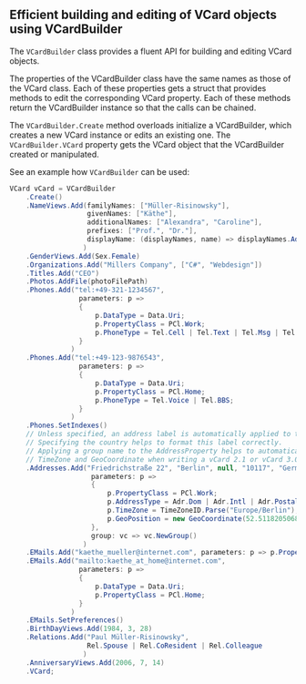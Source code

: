 ﻿## Efficient building and editing of VCard objects using VCardBuilder
The `VCardBuilder` class provides a fluent API for building and editing VCard objects.

The properties of the VCardBuilder class have the same names as those of the VCard class. Each of these 
properties gets a struct that provides methods to edit the corresponding VCard property. 
Each of these methods return the VCardBuilder instance so that the calls can be chained.

The `VCardBuilder.Create` method overloads initialize a VCardBuilder, which creates a new 
VCard instance or edits an existing one. The `VCardBuilder.VCard` property gets the VCard 
object that the VCardBuilder created or manipulated.

See an example how `VCardBuilder` can be used:
```csharp
VCard vCard = VCardBuilder
    .Create()
    .NameViews.Add(familyNames: ["Müller-Risinowsky"],
                   givenNames: ["Käthe"],
                   additionalNames: ["Alexandra", "Caroline"],
                   prefixes: ["Prof.", "Dr."],
                   displayName: (displayNames, name) => displayNames.Add(name.ToDisplayName())
                  )
    .GenderViews.Add(Sex.Female)
    .Organizations.Add("Millers Company", ["C#", "Webdesign"])
    .Titles.Add("CEO")
    .Photos.AddFile(photoFilePath)
    .Phones.Add("tel:+49-321-1234567",
                 parameters: p =>
                 {
                     p.DataType = Data.Uri;
                     p.PropertyClass = PCl.Work;
                     p.PhoneType = Tel.Cell | Tel.Text | Tel.Msg | Tel.BBS | Tel.Voice;
                 }
               )
    .Phones.Add("tel:+49-123-9876543",
                 parameters: p =>
                 {
                     p.DataType = Data.Uri;
                     p.PropertyClass = PCl.Home;
                     p.PhoneType = Tel.Voice | Tel.BBS;
                 }
               )
    .Phones.SetIndexes()
    // Unless specified, an address label is automatically applied to the AddressProperty object.
    // Specifying the country helps to format this label correctly.
    // Applying a group name to the AddressProperty helps to automatically preserve its Label,
    // TimeZone and GeoCoordinate when writing a vCard 2.1 or vCard 3.0.
    .Addresses.Add("Friedrichstraße 22", "Berlin", null, "10117", "Germany",
                    parameters: p =>
                    {
                        p.PropertyClass = PCl.Work;
                        p.AddressType = Adr.Dom | Adr.Intl | Adr.Postal | Adr.Parcel;
                        p.TimeZone = TimeZoneID.Parse("Europe/Berlin");
                        p.GeoPosition = new GeoCoordinate(52.51182050685474, 13.389581454284256);
                    },
                    group: vc => vc.NewGroup()
                  )
    .EMails.Add("kaethe_mueller@internet.com", parameters: p => p.PropertyClass = PCl.Work)
    .EMails.Add("mailto:kaethe_at_home@internet.com",
                 parameters: p =>
                 {
                     p.DataType = Data.Uri;
                     p.PropertyClass = PCl.Home;
                 }
               )
    .EMails.SetPreferences()
    .BirthDayViews.Add(1984, 3, 28)
    .Relations.Add("Paul Müller-Risinowsky",
                   Rel.Spouse | Rel.CoResident | Rel.Colleague
                  )
    .AnniversaryViews.Add(2006, 7, 14)
    .VCard;
```